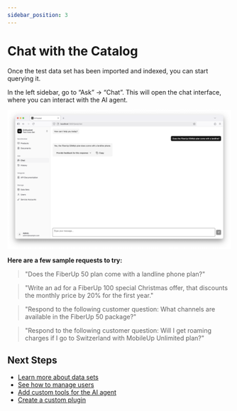 ```yaml
---
sidebar_position: 3
---
```


# Chat with the Catalog

Once the test data set has been imported and indexed, you can start querying it.

In the left sidebar, go to “Ask” → “Chat”. This will open the chat interface, where you can interact with the AI agent.

![Chat with your product catalog](./img/chat-with-product-catalog.png)

**Here are a few sample requests to try:**

> "Does the FiberUp 50 plan come with a landline phone plan?"

> "Write an ad for a FiberUp 100 special Christmas offer, that discounts the monthly price by 20% for the first year."

> "Respond to the following customer question: What channels are available in the FiberUp 50 package?"

> "Respond to the following customer question: Will I get roaming charges if I go to Switzerland with MobileUp Unlimited plan?"

## Next Steps

- [Learn more about data sets](/tools/enthusiast/docs/synchronize/manage-data-sets)
- [See how to manage users](/tools/enthusiast/docs/manage/manage-users)
- [Add custom tools for the AI agent](/tools/enthusiast/docs/chat/add-custom-tools)
- [Create a custom plugin](/tools/enthusiast/docs/plugins/create-custom-plugin)
